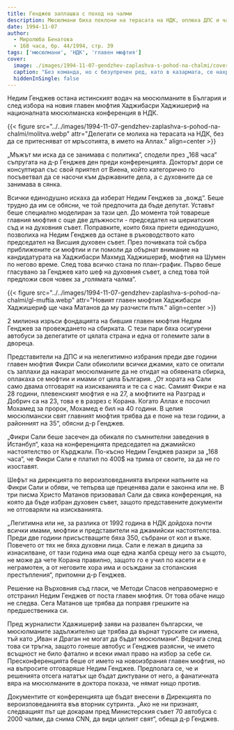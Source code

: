 ```yaml
---
title: Генджев заплашва с поход на чалми
description: Мюсюлмани биха поклони на терасата на НДК, оплюха ДПС и чакат Христо Матанов да признае новото им ръководство
date: 1994-11-07
author:
  - Миролюба Бенатова
  - 168 часа, бр. 44/1994, стр. 39
tags: ['мюсюлмани', 'НДК', 'главен мюфтия']
cover:
  image: ./images/1994-11-07-gendzhev-zaplashva-s-pohod-na-chalmi/cover.webp
  caption: "Без команда, но с безупречен ред, като в казармата, се нахраниха мюсюлманите от конференцията. Снимка: Хачик Румян"
  hiddenInSingle: false
---
```


Недим Генджев остана истинският водач на мюсюлманите в България и след избора на новия главен мюфтия Хаджибасри Хаджишериф на националната мюсюлманска конференция в НДК.

{{< figure src="../../images/1994-11-07-gendzhev-zaplashva-s-pohod-na-chalmi/molitva.webp" attr="Делегати се молиха на терасата на НДК, без да се притесняват от мръсотията, в името на Аллах." align=center >}}

„Мъжът ми иска да се занимава с политика“, сподели през „168 часа“ съпругата на д-р Генджев ден преди конференцията. Докторът дори се консултирал със свой приятел от Виена, който категорично го посъветвал да се насочи към държавните дела, а с духовните да се занимава в сянка.

Всички единодушно искаха да изберат Недим Генджев за „вожд“. Беше трудно да им се обясни, че той предпочита да бъде депутат. Уставът беше специално моделиран за тази цел. До момента той товареше главния мюфтия с още две длъжности - председател на шериатския съд и на духовния съвет. Поправките, които бяха приети единодушно, позволиха на Недим Генджев да остане в ръководството като председател на Висшия духовен съвет. През почивката той събра приближените си мюфтии и ги помоли да обърнат внимание на кандидатурата на Хаджибасри Махмуд Хаджишериф, мюфтия на Шумен по негово време. След това всичко стана по план-график. Първо беше гласувано за Генджев като шеф на духовния съвет, а след това той предложи своя човек за „голямата чалма“.

{{< figure src="../../images/1994-11-07-gendzhev-zaplashva-s-pohod-na-chalmi/gl-muftia.webp" attr="Новият главен мюфтия Хаджибасри Хаджишериф ще чака Матанов да му разчисти пътя." align=center >}}

2 милиона изръси фондацията на бившия главен мюфтия Недим Генджев за провеждането на сбирката. С тези пари бяха осигурени автобуси за делегатите от цялата страна и една от големите зали в двореца.

Представители на ДПС и на нелегитимно избрания преди две години главен мюфтия Фикри Сали обиколили всички джамии, като се опитали съ заплахи да накарат мюсюлманите да не отидат на обявената сбирка, оплакаха се мюфтии и имами от цяла България. „От хората на Сали само двама отговарят на изискванията и те са с нас. Самият Фикри е на 28 години, плевенският мюфтия е на 27, а мюфтиите на Разград и Добрич са на 23, това е в разрез с Корана. Когато Аллах е посочил Мохамед за пророк, Мохамед е бил на 40 години. В целия мюсюлмански свят главният мюфтия трябва да е поне на тези години, а районният на 35“, обясни д-р Генджев.

„Фикри Сали беше засечен да обикаля по съмнителни заведения в Истанбул“, каза на конференцията председател на джамийско настоятелство от Кърджали. По-късно Недим Генджев разкри за „168 часа“, че Фикри Сали е платил по 400$ на трима от своите, за да не го изоставят.

Шефът на дирекцията по вероизповеданията въпреки напъните на Фикри Сали и обяви, че тепърва ще преценява дали е законна или не. В три писма Христо Матанов призовавал Сали да свика конференция, на която да бъде избран духовен съвет, защото представените документи не отговаряли на изискванията.

„Легитимна или не, за разлика от 1992 година в НДК дойдоха почти всички имами, мюфтии и представители на джамийски настоятелства. Преди две години присъстващите бяха 350, събрани от кол и въже. Повечето от тях не бяха духовни лица. Сали е лежал в диципа за изнасилване, от тази година има още една жалба срещу него за същото, не може да чете Корана правилно, защото го е учил по касети и е неграмотен, а от неговите хора има и осъждани за стопанския престъпления“, припомни д-р Генджев.

Решение на Върховния съд гласи, че Методи Спасов неправомерно е отстранил Недим Генджев от поста главен мюфтия. От това обаче нищо не следва. Сега Матанов ще трябва да поправя грешките на предшественика си.

Пред журналисти Хдажишериф заяви на развален български, че мюсюлманите задължително ще трябва да върнат турските си имена, тъй като „Иван и Драган не могат да бъдат мюсюлмани“. Веднага след това си тръгна, защото гонеше автобус и Генджев разясни, че името всъщност не било фатално и всеки имал право на избор за себе си. Пресконференцията беше от името на новоизбрания главен мюфтия, но на въпросите отговаряше Недим Генджев. Предполага се, че и решенията отсега нататък ще бъдат диктувани от него, а фанатичната вяра на мюсюлманите в доктора показа, че нямат нищо против.

Документите от конференцията ще бъдат внесени в Дирекцията по вероизповеданията във вторник сутринта. „Ако не ни признаят, следващият път ще докарам пред Министерския съвет 70 автобуса с 2000 чалми, да снима CNN, да види целият свят“, обеща д-р Генджев.
